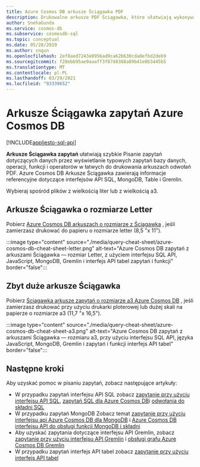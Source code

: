 ```yaml
---
title: Azure Cosmos DB arkusze Ściągawka PDF
description: Drukowalne arkusze PDF Ściągawka, które ułatwiają wykonywanie zapytań dotyczących danych Azure Cosmos DB za pomocą interfejsów API SQL, MongoDB, grafów i tabel
author: SnehaGunda
ms.service: cosmos-db
ms.subservice: cosmosdb-sql
ms.topic: conceptual
ms.date: 05/28/2019
ms.author: sngun
ms.openlocfilehash: 2ef8aed7243e8956ad9ca62b630cda0efbd2deb9
ms.sourcegitcommit: f28ebb95ae9aaaff3f87d8388a09b41e0b3445b5
ms.translationtype: MT
ms.contentlocale: pl-PL
ms.lasthandoff: 03/29/2021
ms.locfileid: "93339652"
---
```

# <a name="azure-cosmos-db-query-cheat-sheets"></a>Arkusze Ściągawka zapytań Azure Cosmos DB
[!INCLUDE[appliesto-sql-api](includes/appliesto-sql-api.md)]

**Arkusze Ściągawka zapytań** ułatwiają szybkie Pisanie zapytań dotyczących danych przez wyświetlanie typowych zapytań bazy danych, operacji, funkcji i operatorów w łatwych do drukowania arkuszach odwołań PDF. Azure Cosmos DB Arkusze Ściągawka zawierają informacje referencyjne dotyczące interfejsów API SQL, MongoDB, Table i Gremlin. 

Wybieraj spośród plików z wielkością liter lub z wielkością a3. 

## <a name="letter-sized-cheat-sheets"></a>Arkusze Ściągawka o rozmiarze Letter

Pobierz [Azure Cosmos DB arkuszach o rozmiarze z Ściągawka](https://go.microsoft.com/fwlink/?LinkId=623215) , jeśli zamierzasz drukować do papieru o rozmiarze letter (8,5 "x 11").

:::image type="content" source="./media/query-cheat-sheet/azure-cosmos-db-cheat-sheet-letter.png" alt-text="Azure Cosmos DB zapytań z arkuszami Ściągawka — rozmiar Letter, z użyciem interfejsu SQL API, JavaScript, MongoDB, Gremlin i interfejs API tabel zapytań i funkcji" border="false":::

## <a name="oversized-cheat-sheets"></a>Zbyt duże arkusze Ściągawka
Pobierz [Ściągawka arkusze zapytań o rozmiarze a3 Azure Cosmos DB](https://go.microsoft.com/fwlink/?linkid=870413) , jeśli zamierzasz drukować przy użyciu drukarki ploterowej lub dużej skali na papierze o rozmiarze a3 (11,7 "x 16,5").

:::image type="content" source="./media/query-cheat-sheet/azure-cosmos-db-cheat-sheet-a3.png" alt-text="Azure Cosmos DB zapytań z arkuszami Ściągawka — rozmiaru a3, przy użyciu interfejsu SQL API, języka JavaScript, MongoDB, Gremlin i zapytań i funkcji interfejs API tabel" border="false":::

## <a name="next-steps"></a>Następne kroki
Aby uzyskać pomoc w pisaniu zapytań, zobacz następujące artykuły:
* W przypadku zapytań interfejsu API SQL zobacz [zapytanie przy użyciu interfejsu API SQL](tutorial-query-sql-api.md), [zapytań SQL dla Azure Cosmos DB](./sql-query-getting-started.md)i [odwołania do składni SQL](./sql-query-getting-started.md)
* W przypadku zapytań MongoDB Zobacz temat [zapytanie przy użyciu interfejsu api Azure Cosmos DB dla MongoDB](tutorial-query-mongodb.md) i [Azure Cosmos DB interfejsu API do obsługi funkcji MongoDB i składni](mongodb-feature-support.md)
* Aby uzyskać zapytania dotyczące interfejsu API Gremlin, zobacz [zapytanie przy użyciu interfejsu API Gremlin](tutorial-query-graph.md) i [obsługi grafu Azure Cosmos DB Gremlin](gremlin-support.md)
* W przypadku zapytań interfejs API tabel zobacz [zapytanie przy użyciu interfejs API tabel](tutorial-query-table.md)